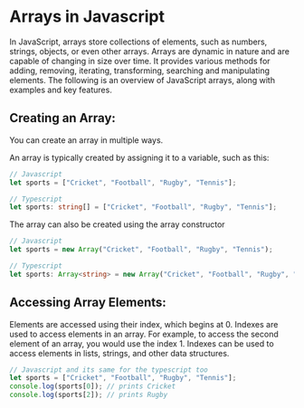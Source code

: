 # Arrays in Javascript

In JavaScript, arrays store collections of elements, such as numbers, strings, objects, or even other arrays. Arrays are dynamic in nature and are capable of changing in size over time. It provides various methods for adding, removing, iterating, transforming, searching and manipulating elements. The following is an overview of JavaScript arrays, along with examples and key features.

## **Creating an Array:**

You can create an array in multiple ways. 

An array is typically created by assigning it to a variable, such as this:

```javascript
// Javascript
let sports = ["Cricket", "Football", "Rugby", "Tennis"];
```

```typescript
// Typescript
let sports: string[] = ["Cricket", "Football", "Rugby", "Tennis"];
```

The array can also be created using the array constructor

```javascript
// Javascript
let sports = new Array("Cricket", "Football", "Rugby", "Tennis");
```

```typescript
// Typescript
let sports: Array<string> = new Array("Cricket", "Football", "Rugby", "Tennis");
```

## Accessing Array Elements:

Elements are accessed using their index, which begins at 0. Indexes are used to access elements in an array. For example, to access the second element of an array, you would use the index 1. Indexes can be used to access elements in lists, strings, and other data structures.

```javascript
// Javascript and its same for the typescript too
let sports = ["Cricket", "Football", "Rugby", "Tennis"];
console.log(sports[0]); // prints Cricket
console.log(sports[2]); // prints Rugby
```